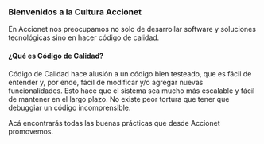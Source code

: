
### Bienvenidos a la Cultura Accionet


En Accionet nos preocupamos no solo de desarrollar software y soluciones tecnológicas sino en hacer código de calidad. 

#### ¿Qué es Código de Calidad?

Código de Calidad hace alusión a un código bien testeado, que es fácil de entender y, por ende, fácil de modificar y/o agregar nuevas funcionalidades. Esto hace que el sistema sea mucho más escalable y fácil de mantener en el largo plazo. No existe peor tortura que tener que debuggiar un código incomprensible. 

Acá encontrarás todas las buenas prácticas que desde Accionet promovemos. 